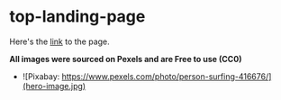 # top-landing-page

Here's the [link](https://tkdblake93.github.io/top-landing-page/) to the page.

**All images were sourced on Pexels and are Free to use (CC0)**

- ![Pixabay: https://www.pexels.com/photo/person-surfing-416676/](hero-image.jpg)
